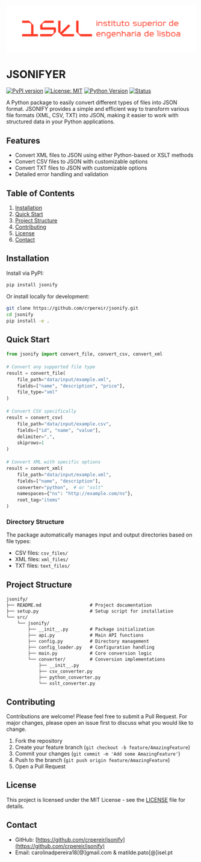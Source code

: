 


![ISEL logo](https://raw.githubusercontent.com/crpereir/jsonify/main/img/logo-isel.png)


# JSONIFYER

[![PyPI version](https://badge.fury.io/py/jsonify.svg)](https://badge.fury.io/py/jsonify)
[![License: MIT](https://img.shields.io/badge/License-MIT-yellow.svg)](https://opensource.org/licenses/MIT)
[![Python Version](https://img.shields.io/badge/python-3.7%2B-blue.svg)](https://www.python.org/downloads/)
[![Status](https://img.shields.io/badge/status-active-success.svg)](https://github.com/carol/jsonify)

A Python package to easily convert different types of files into JSON format. JSONIFY provides a simple and efficient way to transform various file formats (XML, CSV, TXT) into JSON, making it easier to work with structured data in your Python applications.

## Features

- Convert XML files to JSON using either Python-based or XSLT methods
- Convert CSV files to JSON with customizable options
- Convert TXT files to JSON with customizable options
- Detailed error handling and validation

## Table of Contents
1. [Installation](#installation)
2. [Quick Start](#quick-start)
4. [Project Structure](#project-structure)
5. [Contributing](#contributing)
6. [License](#license)
7. [Contact](#contact)

## Installation

Install via PyPI:

```bash
pip install jsonify
```

Or install locally for development:

```bash
git clone https://github.com/crpereir/jsonify.git
cd jsonify
pip install -e .
```

## Quick Start

```python
from jsonify import convert_file, convert_csv, convert_xml

# Convert any supported file type
result = convert_file(
    file_path="data/input/example.xml",
    fields=["name", "description", "price"],
    file_type="xml"
)

# Convert CSV specifically
result = convert_csv(
    file_path="data/input/example.csv",
    fields=["id", "name", "value"],
    delimiter=",",
    skiprows=1
)

# Convert XML with specific options
result = convert_xml(
    file_path="data/input/example.xml",
    fields=["name", "description"],
    converter="python",  # or "xslt"
    namespaces={"ns": "http://example.com/ns"},
    root_tag="items"
)
```

### Directory Structure

The package automatically manages input and output directories based on file types:

- CSV files: `csv_files/`
- XML files: `xml_files/`
- TXT files: `text_files/`

## Project Structure

```
jsonify/
├── README.md                  # Project documentation
├── setup.py                   # Setup script for installation
└── src/
    └── jsonify/
        ├── __init__.py        # Package initialization
        ├── api.py             # Main API functions
        ├── config.py          # Directory management
        ├── config_loader.py   # Configuration handling
        ├── main.py            # Core conversion logic
        └── converter/         # Conversion implementations
            ├── __init__.py
            ├── csv_converter.py
            ├── python_converter.py
            └── xslt_converter.py
```

## Contributing

Contributions are welcome! Please feel free to submit a Pull Request. For major changes, please open an issue first to discuss what you would like to change.

1. Fork the repository
2. Create your feature branch (`git checkout -b feature/AmazingFeature`)
3. Commit your changes (`git commit -m 'Add some AmazingFeature'`)
4. Push to the branch (`git push origin feature/AmazingFeature`)
5. Open a Pull Request

## License

This project is licensed under the MIT License - see the [LICENSE](LICENSE) file for details.

## Contact

- GitHub: [https://github.com/crpereir/jsonify](https://github.com/crpereir/jsonify)
- Email: carolinadpereira18[@]gmail.com & matilde.pato[@]isel.pt

